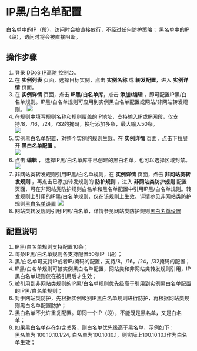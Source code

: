 # IP黑/白名单配置

白名单中的IP（段），访问时会被直接放行，不经过任何防护策略；
黑名单中的IP（段），访问时将会被直接阻断。

## 操作步骤
1. 登录 [DDoS IP高防 控制台](https://ip-anti-console.jdcloud.com/instancelist)。
2. 在 **实例列表** 页面，选择目标实例，点击 **实例名称** 或 **转发配置**，进入 **实例详情** 页面。
3. 在 **实例详情** 页面，点击 **IP黑/白名单库**，点击 **添加/编辑** ，即可配置IP黑/白名单规则。IP黑/白名单规则可应用到实例黑白名单配置或网站/非网站转发规则。
![](../../../../image/Advanced%20Anti-DDoS/ip-white-black-list-04.png)
4. 在规则中填写规则名称和规则覆盖的IP地址，支持输入IP或IP网段，仅支持/8，/16，/24，/32的掩码，换行添加多条，最大输入50条。</br>
![](../../../../image/Advanced%20Anti-DDoS/ip-white-black-list-05.png)
5. 实例黑白名单配置，对整个实例的规则生效。在 **实例详情** 页面，点击下拉展开 **黑白名单配置** 。</br>
![](../../../../image/Advanced%20Anti-DDoS/ip-white-black-list-06.png)
6. 点击 **编辑** ， 选择IP黑/白名单库中已创建的黑白名单，也可以选择区域封禁。</br>
![](../../../../image/Advanced%20Anti-DDoS/ip-white-black-list-07.png)
7. 非网站类转发规则引用IP黑/白名单规则，在 **实例详情** 页面，点击 **非网站类转发规则** ，再点击已添加转发规则的 **防护规则** ，进入 **非网站类防护规则** 配置页面，可在非网站类防护规则白名单和黑名单配置中引用IP黑/白名单规则。转发规则上引用的IP黑/白名单规则，仅在该规则上生效。详情参见非网站类防护规则[黑白名单设置](Net-Service-Protection-Setting/Whitelist-Rules-Setting.md)
![](../../../../image/Advanced%20Anti-DDoS/ip-white-black-list-03.png)
8. 网站类转发规则引用IP黑/白名单，详情参见网站类防护规则[黑白名单设置](Web-service-Protection-Settings/URL-Whitelist-Rules-Setting.md)

## 配置说明
1. IP黑/白名单规则支持配置10条； 
2. 每条IP黑/白名单规则各支持配置50条IP（段）；
3. 黑/白名单可支持IP或者IP/掩码的配置，支持/8，/16，/24，/32掩码的配置；
4. IP黑/白名单规则可被实例黑白名单配置，网站类和非网站类转发规则引用，IP黑白名单规则仅在被引用后才生效；
5. 被引用到非网站类规则的IP黑/白名单规则优先级高于引用到实例黑白名单配置的IP黑/白名单规则；
6. 对于网站类防护，先根据实例级别IP黑白名单规则进行防护，再根据网站类规则黑白名单配置防护；
7. 黑白名单不允许重复配置。即同一个IP（段），不能既是黑名单，又是白名单；
8. 如果黑白名单存在包含关系，则白名单优先级高于黑名单，示例如下：</BR>
黑名单为 100.10.10.1/24, 白名单为100.10.10.1，则实际上100.10.10.1作为白名单生效；



